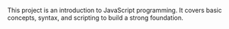 This project is an introduction to JavaScript programming. It covers basic concepts, syntax, and scripting to build a strong foundation.
